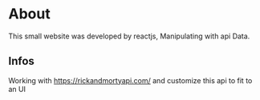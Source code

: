 # About

This small website was developed by reactjs, Manipulating with api Data.

## Infos
Working with https://rickandmortyapi.com/ and customize this api to fit to an UI
